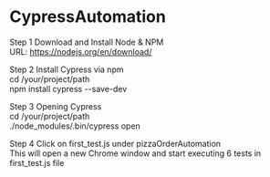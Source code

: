 # CypressAutomation

Step 1 Download and Install Node & NPM  
	URL: https://nodejs.org/en/download/

Step 2 Install Cypress via npm  
	cd /your/project/path  
	npm install cypress --save-dev

Step 3 Opening Cypress  
	cd /your/project/path  
	./node_modules/.bin/cypress open

Step 4
	Click on first_test.js under pizzaOrderAutomation  
	This will open a new Chrome window and start executing 6 tests in first_test.js file
